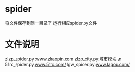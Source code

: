 # spider
将文件保存到同一目录下
运行相应spider.py文件


# 文件说明
zlzp_spider.py :www.zhaopin.com
zlzp_city.py:城市模块 \n
51rc_spider.py:www.51rc.com/
lgw_spider.py:www.lagou.com/
